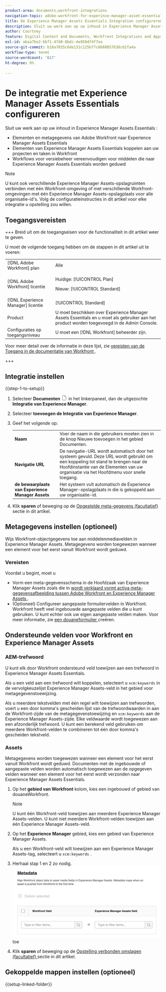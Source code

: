 ```yaml
---
product-area: documents;workfront-integrations
navigation-topic: adobe-workfront-for-experince-manager-asset-essentials
title: De Experience Manager Assets Essentials Integration configureren
description: Sluit uw werk aan op uw inhoud in Experience Manager Assets Essentials.
author: Courtney
feature: Digital Content and Documents, Workfront Integrations and Apps
exl-id: abaa76e2-bbf1-47d0-8bdc-4e950df4f7ea
source-git-commit: b18a7835c6de131c125b77c6688057638c62fa4a
workflow-type: tm+mt
source-wordcount: '617'
ht-degree: 0%

---
```


# De integratie met Experience Manager Assets Essentials configureren

Sluit uw werk aan op uw inhoud in Experience Manager Assets Essentials &#x200B;:

* Elementen en metagegevens van Adobe Workfront naar Experience Manager Assets Essentials &#x200B;
* Elementen van Experience Manager Assets Essentials koppelen aan uw projecten en taken in Workfront &#x200B;
* Workflows voor versiebeheer vereenvoudigen voor middelen die naar Experience Manager Assets Essentials worden geduwd

>[!NOTE]
>
>U kunt ook verschillende Experience Manager Assets-opslagruimten verbinden met één Workfront-omgeving of met verschillende Workfront-omgevingen met één Experience Manager Assets-opslagplaats voor alle organisatie-id&#39;s. Volg de configuratieinstructies in dit artikel voor elke integratie u opstelling zou willen.

## Toegangsvereisten

+++ Breid uit om de toegangseisen voor de functionaliteit in dit artikel weer te geven.

U moet de volgende toegang hebben om de stappen in dit artikel uit te voeren:

<table>
  <tr>
   <td>[!DNL Adobe Workfront] plan
   </td>
   <td>Alle
   </td>
  </tr>
  <tr>
   <td>[!DNL Adobe Workfront] licentie
   </td>
   <td><p>Huidige: [!UICONTROL Plan]</p>
   <p>Nieuw: [!UICONTROL Standard]</p></td>
  </tr>
  <tr>
   <td>[!DNL Experience Manager] licentie
   </td>
   <td>[!UICONTROL Standard]
   </td>
  </tr>
  <tr>
   <td>Product
   </td>
   <td>U moet beschikken over Experience Manager Assets Essentials en u moet als gebruiker aan het product worden toegevoegd in de Admin Console.
   </td>
  </tr>
  <tr>
   <td>Configuraties op toegangsniveau
   </td>
   <td>U moet een [!DNL Workfront] beheerder zijn.
   </td>
  </tr>
</table>

Voor meer detail over de informatie in deze lijst, zie [ vereisten van de Toegang in de documentatie van Workfront ](/help/quicksilver/administration-and-setup/add-users/access-levels-and-object-permissions/access-level-requirements-in-documentation.md).

+++

## Integratie instellen

{{step-1-to-setup}}

1. Selecteer **Documenten** ![ documentenpictogram ](assets/document-icon.png) in het linkerpaneel, dan de uitgezochte **Integratie van Experience Manager**.
1. Selecteer **toevoegen de Integratie van Experience Manager**.
1. Geef het volgende op:

   <table>
   <tr>
      <td><strong> Naam </strong>
      </td>
      <td>Voer de naam in die gebruikers moeten zien in de knop Nieuwe toevoegen in het gebied Documenten.
      </td>
   </tr>
   <tr>
      <td><strong> Navigatie URL </strong>
      </td>
      <td>De navigatie-URL wordt automatisch door het systeem gevuld. Deze URL wordt gebruikt om een koppeling tot stand te brengen naar de Hoofdinstantie van de Elementen van uw organisatie via het Hoofdmenu voor snelle toegang.
      </td>
   </tr>
   <tr>
      <td>
      <strong> de bewaarplaats van Experience Manager Assets </strong>
      </td>
      <td>
      Het systeem vult automatisch de Experience Manager-opslagplaats in die is gekoppeld aan uw organisatie-id.
      </td>
   </tr>
   </table>

1. Klik **sparen** of beweging op de [ Opgestelde meta-gegevens (facultatief) ](#set-up-metadata-optional) sectie in dit artikel.


## Metagegevens instellen (optioneel)

Wijs Workfront-objectgegevens toe aan middelenmediavelden in Experience Manager Assets. Metagegevens worden toegewezen wanneer een element voor het eerst vanuit Workfront wordt geduwd.


### Vereisten

Voordat u begint, moet u

* Vorm een meta-gegevensschema in de Hoofdzaak van Experience Manager Assets zoals die in [ wordt verklaard vormt activa meta-gegevensafbeelding tussen Adobe Workfront en Experience Manager Assets ](https://experienceleague.adobe.com/en/docs/experience-manager-cloud-service/content/assets/integrations/configure-asset-metadata-mapping).
* (Optioneel) Configureer aangepaste formuliervelden in Workfront. Workfront heeft veel ingebouwde aangepaste velden die u kunt gebruiken. U kunt echter ook uw eigen aangepaste velden maken. Voor meer informatie, zie [ een douaneformulier ](/help/quicksilver/administration-and-setup/customize-workfront/create-manage-custom-forms/form-designer/design-a-form/design-a-form.md) creëren.

## Ondersteunde velden voor Workfront en Experience Manager Assets

### AEM-trefwoord

U kunt elk door Workfront ondersteund veld toewijzen aan een trefwoord in Experience Manager Assets Essentials.

Als u een veld aan een trefwoord wilt koppelen, selecteert u `xcm:keywords` in de vervolgkeuzelijst Experience Manager Assets-veld in het gebied voor metagegevenstoewijzing.

Als u meerdere tekstvelden met één regel wilt toewijzen aan trefwoorden, voert u een door komma&#39;s gescheiden lijst van de trefwoordwaarden in aan de Workfront-zijde van de metagegevenstoewijzing en `xcm:keywords` aan de Experience Manager Assets-zijde. Elke veldwaarde wordt toegewezen aan een afzonderlijk trefwoord. U kunt een berekend veld gebruiken om meerdere Workfront-velden te combineren tot één door komma&#39;s gescheiden tekstveld.

<!--
Look for essentials article
For more information on keywords in Experience Manager Assets, including how to create and manage keywords, see [Administering Tags]( https://experienceleague.adobe.com/docs/experience-manager-64/administering/contentmanagement/tags.html?lang=en).
-->


### Assets

Metagegevens worden toegewezen wanneer een element voor het eerst vanuit Workfront wordt geduwd. Documenten met de ingebouwde of aangepaste velden worden automatisch toegewezen aan de opgegeven velden wanneer een element voor het eerst wordt verzonden naar Experience Manager Assets Essentials.

1. Op het **gebied van Workfront** kolom, kies een ingebouwd of gebied van douaneWorkfront.

   >[!NOTE]
   >
   >U kunt één Workfront-veld toewijzen aan meerdere Experience Manager Assets-velden. U kunt niet meerdere Workfront-velden toewijzen aan één Experience Manager Assets-veld.

1. Op het **Experience Manager** gebied, kies een gebied van Experience Manager Assets.

   Als u een Workfront-veld wilt toewijzen aan een Experience Manager Assets-tag, selecteert u `xcm:keywords` .

1. Herhaal stap 1 en 2 zo nodig.
   ![ laat meta-gegevens ](assets/metadata-assets-essentials.png) toe
1. Klik **sparen** of beweging op de [ Opstelling verbonden omslagen (facultatief) ](#set-up-linked-folders-optional) sectie in dit artikel.


## Gekoppelde mappen instellen (optioneel)

{{setup-linked-folder}}
